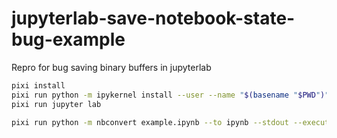 # jupyterlab-save-notebook-state-bug-example
Repro for bug saving binary buffers in jupyterlab

```sh
pixi install
pixi run python -m ipykernel install --user --name "$(basename "$PWD")"
pixi run jupyter lab
```

```sh
pixi run python -m nbconvert example.ipynb --to ipynb --stdout --execute > example_nbconvert.ipynb
```
